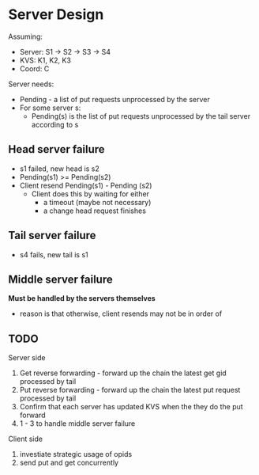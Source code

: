 # Server Design

Assuming:
- Server: S1 -> S2 -> S3 -> S4
- KVS: K1, K2, K3
- Coord: C


Server needs:
- Pending - a list of put requests unprocessed by the server
- For some server s:
  - Pending(s) is the list of put requests unprocessed by the tail server according to s

## Head server failure
- s1 failed, new head is s2
- Pending(s1) >= Pending(s2)
- Client resend Pending(s1) - Pending (s2)
  - Client does this by waiting for either
    - a timeout (maybe not necessary)
    - a change head request finishes


## Tail server failure
- s4 fails, new tail is s1



## Middle server failure
**Must be handled by the servers themselves**
- reason is that otherwise, client resends may not be in order of 


## TODO
Server side
1. Get reverse forwarding - forward up the chain the latest get gid processed by tail
2. Put reverse forwarding - forward up the chain the latest put request processed by tail
3. Confirm that each server has updated KVS when the they do the put forward
4. 1 - 3 to handle middle server failure

Client side
1. investiate strategic usage of opids
2. send put and get concurrently